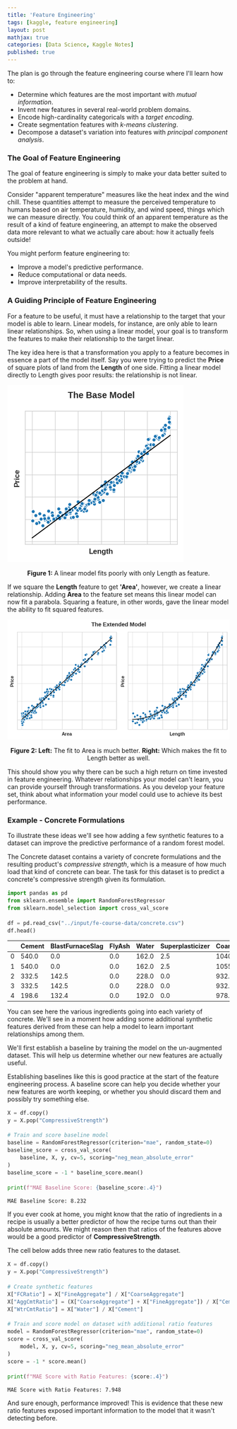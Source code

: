```yaml
---
title: 'Feature Engineering'
tags: [kaggle, feature engineering]
layout: post
mathjax: true
categories: [Data Science, Kaggle Notes]
published: true
---
```


The plan is go through the feature engineering course where I'll learn how to:

- Determine which features are the most important with *mutual information*.
- Invent new features in several real-world problem domains.
- Encode high-cardinality categoricals with a *target encoding*.
- Create segmentation features with *k-means clustering*.
- Decompose a dataset's variation into features with *principal component analysis*.

### The Goal of Feature Engineering

The goal of feature engineering is simply to make your data better suited to the problem at hand.

Consider "apparent temperature" measures like the heat index and the wind chill. These quantities attempt to measure the perceived temperature to humans based on air temperature, humidity, and wind speed, things which we can measure directly. You could think of an apparent temperature as the result of a kind of feature engineering, an attempt to make the observed data more relevant to what we actually care about: how it actually feels outside!

You might perform feature engineering to:

- Improve a model's predictive performance.
- Reduce computational or data needs.
- Improve interpretability of the results.

### A Guiding Principle of Feature Engineering

For a feature to be useful, it must have a relationship to the target that your model is able to learn. Linear models, for instance, are only able to learn linear relationships. So, when using a linear model, your goal is to transform the features to make their relationship to the target linear.

The key idea here is that a transformation you apply to a feature becomes in essence a part of the model itself. Say you were trying to predict the **Price** of square plots of land from the **Length** of one side. Fitting a linear model directly to Length gives poor results: the relationship is not linear.
    
[![png](https://raw.githubusercontent.com/sourestdeeds/sourestdeeds.github.io/main/_posts/2021-12-02-feature-engineering/1.png#center)](https://raw.githubusercontent.com/sourestdeeds/sourestdeeds.github.io/main/_posts/2021-12-02-feature-engineering/1.png)
<center><b>Figure 1:</b> A linear model fits poorly with only Length as feature.</center>   
    
If we square the **Length** feature to get **'Area'**, however, we create a linear relationship. Adding **Area** to the feature set means this linear model can now fit a parabola. Squaring a feature, in other words, gave the linear model the ability to fit squared features.

[![png](https://raw.githubusercontent.com/sourestdeeds/sourestdeeds.github.io/main/_posts/2021-12-02-feature-engineering/2.png)](https://raw.githubusercontent.com/sourestdeeds/sourestdeeds.github.io/main/_posts/2021-12-02-feature-engineering/2.png)
<center><b>Figure 2:</b><b> Left:</b> The fit to Area is much better. <b>Right:</b> Which makes the fit to Length better as well.</center>   

This should show you why there can be such a high return on time invested in feature engineering. Whatever relationships your model can't learn, you can provide yourself through transformations. As you develop your feature set, think about what information your model could use to achieve its best performance.

### Example - Concrete Formulations

To illustrate these ideas we'll see how adding a few synthetic features to a dataset can improve the predictive performance of a random forest model.

The Concrete dataset contains a variety of concrete formulations and the resulting product's *compressive strength*, which is a measure of how much load that kind of concrete can bear. The task for this dataset is to predict a concrete's compressive strength given its formulation.

```python
import pandas as pd
from sklearn.ensemble import RandomForestRegressor
from sklearn.model_selection import cross_val_score

df = pd.read_csv("../input/fe-course-data/concrete.csv")
df.head()
```
<div class="table-wrapper" markdown="block">

|   | Cement | BlastFurnaceSlag | FlyAsh | Water | Superplasticizer | CoarseAggregate | FineAggregate | Age | CompressiveStrength |
|---|--------|------------------|--------|-------|------------------|-----------------|---------------|-----|---------------------|
| 0 | 540.0  | 0.0              | 0.0    | 162.0 | 2.5              | 1040.0          | 676.0         | 28  | 79.99               |
| 1 | 540.0  | 0.0              | 0.0    | 162.0 | 2.5              | 1055.0          | 676.0         | 28  | 61.89               |
| 2 | 332.5  | 142.5            | 0.0    | 228.0 | 0.0              | 932.0           | 594.0         | 270 | 40.27               |
| 3 | 332.5  | 142.5            | 0.0    | 228.0 | 0.0              | 932.0           | 594.0         | 365 | 41.05               |
| 4 | 198.6  | 132.4            | 0.0    | 192.0 | 0.0              | 978.4           | 825.5         | 360 | 44.30               |

</div>

You can see here the various ingredients going into each variety of concrete. We'll see in a moment how adding some additional synthetic features derived from these can help a model to learn important relationships among them.

We'll first establish a baseline by training the model on the un-augmented dataset. This will help us determine whether our new features are actually useful.

Establishing baselines like this is good practice at the start of the feature engineering process. A baseline score can help you decide whether your new features are worth keeping, or whether you should discard them and possibly try something else.

```python
X = df.copy()
y = X.pop("CompressiveStrength")

# Train and score baseline model
baseline = RandomForestRegressor(criterion="mae", random_state=0)
baseline_score = cross_val_score(
    baseline, X, y, cv=5, scoring="neg_mean_absolute_error"
)
baseline_score = -1 * baseline_score.mean()

print(f"MAE Baseline Score: {baseline_score:.4}")
```

    MAE Baseline Score: 8.232

If you ever cook at home, you might know that the ratio of ingredients in a recipe is usually a better predictor of how the recipe turns out than their absolute amounts. We might reason then that ratios of the features above would be a good predictor of **CompressiveStrength**.

The cell below adds three new ratio features to the dataset.

```python
X = df.copy()
y = X.pop("CompressiveStrength")

# Create synthetic features
X["FCRatio"] = X["FineAggregate"] / X["CoarseAggregate"]
X["AggCmtRatio"] = (X["CoarseAggregate"] + X["FineAggregate"]) / X["Cement"]
X["WtrCmtRatio"] = X["Water"] / X["Cement"]

# Train and score model on dataset with additional ratio features
model = RandomForestRegressor(criterion="mae", random_state=0)
score = cross_val_score(
    model, X, y, cv=5, scoring="neg_mean_absolute_error"
)
score = -1 * score.mean()

print(f"MAE Score with Ratio Features: {score:.4}")
```

    MAE Score with Ratio Features: 7.948

And sure enough, performance improved! This is evidence that these new ratio features exposed important information to the model that it wasn't detecting before.

